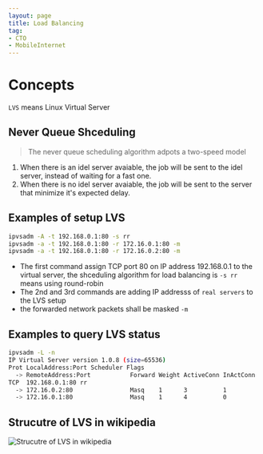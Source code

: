 ```yaml
---
layout: page
title: Load Balancing
tag:
- CTO
- MobileInternet
---
```


# Concepts
`LVS` means Linux Virtual Server

## Never Queue Shceduling
> The never queue scheduling algorithm adpots a two-speed model
1. When there is an idel server avaiable, the job will be sent to the idel server, instead of waiting for a fast one.
1. When there is no idel server avaiable, the job will be sent to the server that minimize it's expected delay.


## Examples of setup LVS
```sh
ipvsadm -A -t 192.168.0.1:80 -s rr
ipvsadm -a -t 192.168.0.1:80 -r 172.16.0.1:80 -m
ipvsadm -a -t 192.168.0.1:80 -r 172.16.0.2:80 -m
```
- The first command assign TCP port 80 on IP address 192.168.0.1 to the virtual server, the shceduling algorithm for load balancing is `-s rr` means using round-robin
- The 2nd and 3rd commands are adding IP addresss of `real servers` to the LVS setup
- the forwarded network packets shall be masked `-m`

## Examples to query LVS status
```sh
ipvsadm -L -n
IP Virtual Server version 1.0.8 (size=65536)
Prot LocalAddress:Port Scheduler Flags
  -> RemoteAddress:Port           Forward Weight ActiveConn InActConn
TCP  192.168.0.1:80 rr
  -> 172.16.0.2:80                Masq    1      3          1
  -> 172.16.0.1:80                Masq    1      4          0
```

## Strucutre of LVS in wikipedia
![Strucutre of LVS in wikipedia](https://upload.wikimedia.org/wikipedia/commons/thumb/8/84/Wikimedia_Server_Architecture_%28simplified%29.svg/743px-Wikimedia_Server_Architecture_%28simplified%29.svg.png)
